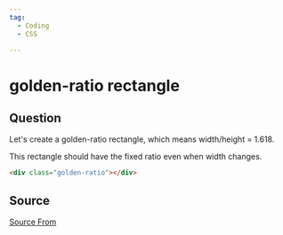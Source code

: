 ```yaml
---
tag:
  - Coding
  - CSS

---
```

  
# golden-ratio rectangle

## Question
Let's create a golden-ratio rectangle, which means width/height = 1.618.

This rectangle should have the fixed ratio even when width changes.

```html
<div class="golden-ratio"></div>
```




##  Source
[Source From](https://bigfrontend.dev/css/golden-ratio-rectangle)

  